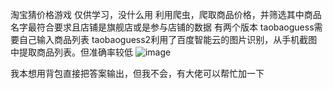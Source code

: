 淘宝猜价格游戏
仅供学习，没什么用
利用爬虫，爬取商品价格，并筛选其中商品名字最符合要求且店铺是旗舰店或是参与店铺的数据
有两个版本
taobaoguess需要自己输入商品列表
taobaoguess2利用了百度智能云的图片识别，从手机截图中提取商品列表。但准确率较低
![image](https://user-images.githubusercontent.com/89129910/200104104-8e9192ca-2829-42d1-8645-0ecd088719f8.png)

我本想用背包直接把答案输出，但我不会，有大佬可以帮忙加一下

